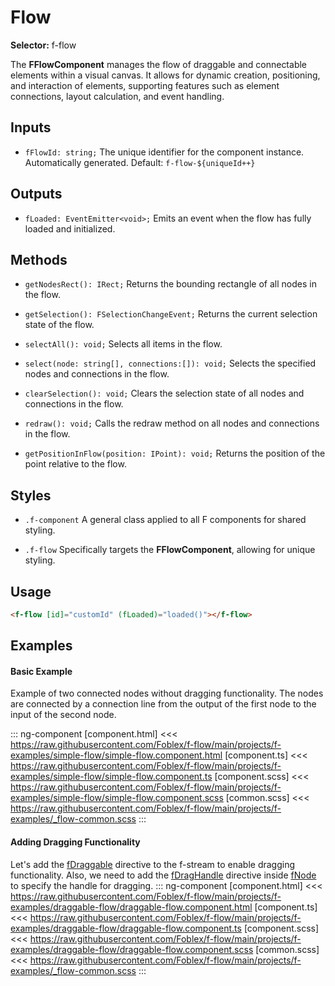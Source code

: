 ﻿# Flow

**Selector:** f-flow

The **FFlowComponent** manages the flow of draggable and connectable elements within a visual canvas.  It allows for dynamic creation, positioning, and interaction of elements, supporting features such as element connections, layout calculation, and event handling.  

## Inputs

  - `fFlowId: string;` The unique identifier for the component instance. Automatically generated. Default: `f-flow-${uniqueId++}`  

## Outputs

 - `fLoaded: EventEmitter<void>;` Emits an event when the flow has fully loaded and initialized. 

## Methods

 - `getNodesRect(): IRect;` Returns the bounding rectangle of all nodes in the flow.
 
 - `getSelection(): FSelectionChangeEvent;` Returns the current selection state of the flow.
 
 - `selectAll(): void;` Selects all items in the flow.

 - `select(node: string[], connections:[]): void;` Selects the specified nodes and connections in the flow.
 
 - `clearSelection(): void;` Clears the selection state of all nodes and connections in the flow.
 
 - `redraw(): void;` Calls the redraw method on all nodes and connections in the flow.
 
 - `getPositionInFlow(position: IPoint): void;` Returns the position of the point relative to the flow.

## Styles

  - `.f-component` A general class applied to all F components for shared styling.

  - `.f-flow` Specifically targets the **FFlowComponent**, allowing for unique styling.

## Usage

```html
<f-flow [id]="customId" (fLoaded)="loaded()"></f-flow>
```

## Examples

#### Basic Example
  
Example of two connected nodes without dragging functionality. The nodes are connected by a connection line from the output of the first node to the input of the second node.

::: ng-component <simple-flow></simple-flow>
[component.html] <<< https://raw.githubusercontent.com/Foblex/f-flow/main/projects/f-examples/simple-flow/simple-flow.component.html
[component.ts] <<< https://raw.githubusercontent.com/Foblex/f-flow/main/projects/f-examples/simple-flow/simple-flow.component.ts
[component.scss] <<< https://raw.githubusercontent.com/Foblex/f-flow/main/projects/f-examples/simple-flow/simple-flow.component.scss
[common.scss] <<< https://raw.githubusercontent.com/Foblex/f-flow/main/projects/f-examples/_flow-common.scss
:::

#### Adding Dragging Functionality

Let's add the [fDraggable](f-draggable-directive) directive to the f-stream to enable dragging functionality. Also, we need to add the [fDragHandle](f-drag-handle-directive) directive inside [fNode](f-node-directive) to specify the handle for dragging.
::: ng-component <draggable-flow></draggable-flow>
[component.html] <<< https://raw.githubusercontent.com/Foblex/f-flow/main/projects/f-examples/draggable-flow/draggable-flow.component.html
[component.ts] <<< https://raw.githubusercontent.com/Foblex/f-flow/main/projects/f-examples/draggable-flow/draggable-flow.component.ts
[component.scss] <<< https://raw.githubusercontent.com/Foblex/f-flow/main/projects/f-examples/draggable-flow/draggable-flow.component.scss
[common.scss] <<< https://raw.githubusercontent.com/Foblex/f-flow/main/projects/f-examples/_flow-common.scss
:::
